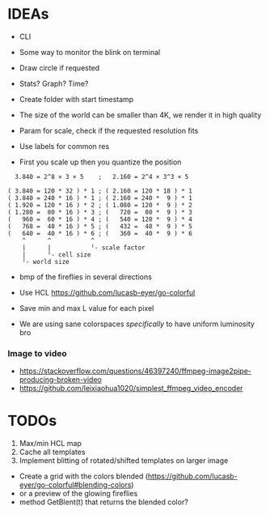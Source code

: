 # IDEAs

* CLI
* Some way to monitor the blink on terminal
* Draw circle if requested
* Stats? Graph? Time?

* Create folder with start timestamp

* The size of the world can be smaller than 4K, we render it in high quality
* Param for scale, check if the requested resolution fits
* Use labels for common res

* First you scale up then you quantize the position

```
  3.840 = 2^8 × 3 × 5    ;   2.160 = 2^4 × 3^3 × 5

( 3.840 = 120 * 32 ) * 1 ; ( 2.160 = 120 * 18 ) * 1
( 3.840 = 240 * 16 ) * 1 ; ( 2.160 = 240 *  9 ) * 1
( 1.920 = 120 * 16 ) * 2 ; ( 1.080 = 120 *  9 ) * 2
( 1.280 =  80 * 16 ) * 3 ; (   720 =  80 *  9 ) * 3
(   960 =  60 * 16 ) * 4 ; (   540 = 120 *  9 ) * 4
(   768 =  48 * 16 ) * 5 ; (   432 =  48 *  9 ) * 5
(   640 =  40 * 16 ) * 6 ; (   360 =  40 *  9 ) * 6
    ^      ^           ^
    |      |           ╵- scale factor
    |      ╵- cell size
    ╵- world size
```

* bmp of the fireflies in several directions
* Use HCL https://github.com/lucasb-eyer/go-colorful
* Save min and max L value for each pixel

* We are using sane colorspaces _specifically_ to have uniform luminosity bro

### Image to video

* https://stackoverflow.com/questions/46397240/ffmpeg-image2pipe-producing-broken-video
* https://github.com/leixiaohua1020/simplest_ffmpeg_video_encoder


# TODOs

1. Max/min HCL map
2. Cache all templates
3. Implement blitting of rotated/shifted templates on larger image


* Create a grid with the colors blended (https://github.com/lucasb-eyer/go-colorful#blending-colors)
* or a preview of the glowing fireflies
* method GetBlent(t) that returns the blended color?

